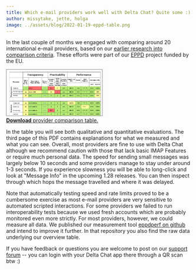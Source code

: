 ```yaml
---
title: Which e-mail providers work well with Delta Chat? Quite some :) 
author: missytake, jette, holga
image: ../assets/blog/2022-01-19-eppd-table.png
---
```


In the last couple of months we engaged with comparing around 20 international e-mail providers, based on our [earlier research into comparison criteria](https://delta.chat/en/2021-09-11-eppd-provider-criteria). These efforts were part of our [EPPD](https://dapsi.ngi.eu/hall-of-fame/eppd/) project funded by the EU. 

<a href="../assets/blog/eppd-comparison-final.pdf">
    <img src="../assets/blog/2022-01-19-eppd-table.png"
         width="260" style="border-width: 1px; border-color: grey; border-style: solid;"/><br>
    <b>Download</b> provider comparison table.
</a>

In the table you will see both qualitative and quantitative evaluations. The third page of this PDF contains explanations for what we measured and what you can see. Overall, most providers are fine to use with Delta Chat although we recommend caution with those that lack basic IMAP Features or require much personal data. The speed for sending small messages was largely below 10 seconds and some providers manage to stay under around 1-3 seconds. If you experience slowness you will be able to long-click and look at "Message Info" in the upcoming 1.28 releases. You can then inspect through which hops the message travelled and where it was delayed. 

Note that automatically testing speed and rate limits proved to be a cumbersome exercise as most e-mail providers are very sensitive to automated scripted interactions. For some providers we failed to run interoperability tests because we used fresh accounts which are probably monitored even more strictly. For most providers, however, we could measure all data. We published our measurement tool [eppdperf on github](https://github.com/deltachat/eppdperf) and intend to improve it further.  In that repository you also find the raw data underlying our overview table. 

If you have feedback or questions you are welcome to post on our [support forum](https://support.delta.chat) -- you can login with your Delta Chat app there through a QR scan btw :) 
